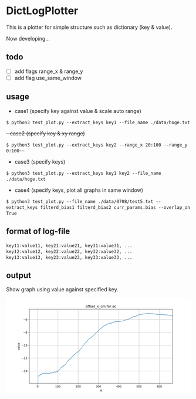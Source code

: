 # DictLogPlotter
This is a plotter for simple structure such as dictionary (key & value). 

Now developing...

## todo

- [ ] add flags range_x & range_y
- [ ] add flag use_same_window

## usage
- case1 (specify key against value & scale auto range)
```
$ python3 test_plot.py --extract_keys key1 --file_name ./data/hoge.txt
```

~~- case2 (specify key & xy range)~~
```
$ python3 test_plot.py --extract_keys key2 --range_x 20:100 --range_y 0:100~~
```

- case3 (specify keys)
```
$ python3 test_plot.py --extract_keys key1 key2 --file_name ./data/hoge.txt
```

- case4 (specify keys, plot all graphs in same window)
```
$ python3 test_plot.py --file_name ./data/0708/test5.txt --extract_keys filterd_bias1 filterd_bias2 curr_params.bias --overlap_on True
```

## format of log-file 

```
key11:value11, key21:value21, key31:value31, ...
key12:value12, key22:value22, key32:value32, ...
key13:value13, key23:value23, key33:value33, ...
```

## output
Show graph using value against specified key.

![Alt text](/images/sample.png)


